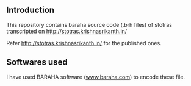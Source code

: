Introduction
-------------
This repository contains baraha source code (.brh files) of stotras transcripted on http://stotras.krishnasrikanth.in/

Refer http://stotras.krishnasrikanth.in/ for the published ones. 

Softwares used
--------------
I have used BARAHA software (www.baraha.com) to encode these file. 
